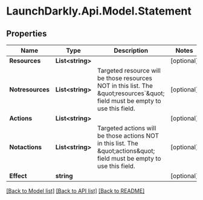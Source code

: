 # LaunchDarkly.Api.Model.Statement
## Properties

Name | Type | Description | Notes
------------ | ------------- | ------------- | -------------
**Resources** | **List&lt;string&gt;** |  | [optional] 
**Notresources** | **List&lt;string&gt;** | Targeted resource will be those resources NOT in this list. The \&quot;resources&#x60;\&quot; field must be empty to use this field. | [optional] 
**Actions** | **List&lt;string&gt;** |  | [optional] 
**Notactions** | **List&lt;string&gt;** | Targeted actions will be those actions NOT in this list. The \&quot;actions\&quot; field must be empty to use this field. | [optional] 
**Effect** | **string** |  | [optional] 

[[Back to Model list]](../README.md#documentation-for-models) [[Back to API list]](../README.md#documentation-for-api-endpoints) [[Back to README]](../README.md)

